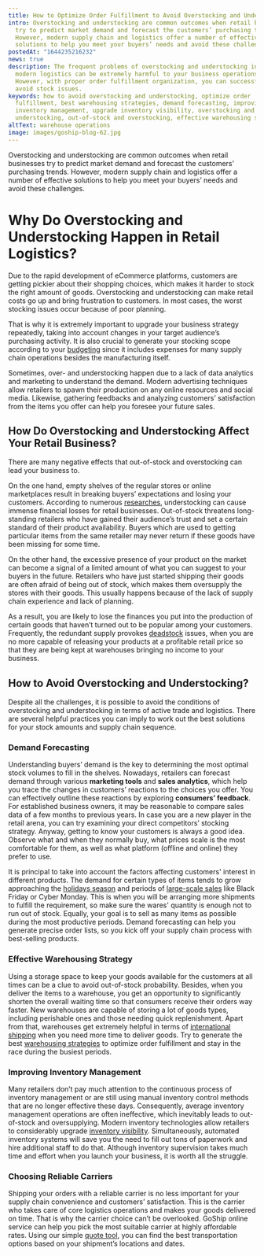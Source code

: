 ```yaml
---
title: How to Optimize Order Fulfillment to Avoid Overstocking and Understocking
intro: Overstocking and understocking are common outcomes when retail businesses
  try to predict market demand and forecast the customers’ purchasing trends.
  However, modern supply chain and logistics offer a number of effective
  solutions to help you meet your buyers’ needs and avoid these challenges.
postedAt: "1644235216232"
news: true
description: The frequent problems of overstocking and understocking in terms of
  modern logistics can be extremely harmful to your business operations.
  However, with proper order fulfillment organization, you can successfully
  avoid stock issues.
keywords: how to avoid overstocking and understocking, optimize order
  fulfillment, best warehousing strategies, demand forecasting, improving
  inventory management, upgrade inventory visibility, overstocking and
  understocking, out-of-stock and overstocking, effective warehousing strategy
altText: warehouse operations
image: images/goship-blog-62.jpg
---
```

Overstocking and understocking are common outcomes when retail businesses try to predict market demand and forecast the customers’ purchasing trends. However, modern supply chain and logistics offer a number of effective solutions to help you meet your buyers’ needs and avoid these challenges.

# Why Do Overstocking and Understocking Happen in Retail Logistics?

Due to the rapid development of eCommerce platforms, customers are getting pickier about their shopping choices, which makes it harder to stock the right amount of goods. Overstocking and understocking can make retail costs go up and bring frustration to customers. In most cases, the worst stocking issues occur because of poor planning. 

That is why it is extremely important to upgrade your business strategy repeatedly, taking into account changes in your target audience’s purchasing activity. It is also crucial to generate your stocking scope according to your [budgeting](https://www.goship.com/posts/3-tips-for-transportation-budgeting-in-2021) since it includes expenses for many supply chain operations besides the manufacturing itself. 

Sometimes, over- and understocking happen due to a lack of data analytics and marketing to understand the demand. Modern advertising techniques allow retailers to spawn their production on any online resources and social media. Likewise, gathering feedbacks and analyzing customers’ satisfaction from the items you offer can help you foresee your future sales.

## How Do Overstocking and Understocking Affect Your Retail Business?

There are many negative effects that out-of-stock and overstocking can lead your business to. 

On the one hand, empty shelves of the regular stores or online marketplaces result in breaking buyers’ expectations and losing your customers. According to numerous [researches](https://www.redcloudtechnology.com/redcloud-news/2021/2/18/out-of-stock-and-empty-shelves-could-be-costing-retailers-1t), understocking can cause immense financial losses for retail businesses. Out-of-stock threatens long-standing retailers who have gained their audience’s trust and set a certain standard of their product availability. Buyers which are used to getting particular items from the same retailer may never return if these goods have been missing for some time.

On the other hand, the excessive presence of your product on the market can become a signal of a limited amount of what you can suggest to your buyers in the future. Retailers who have just started shipping their goods are often afraid of being out of stock, which makes them oversupply the stores with their goods. This usually happens because of the lack of supply chain experience and lack of planning. 

As a result, you are likely to lose the finances you put into the production of certain goods that haven’t turned out to be popular among your customers. Frequently, the redundant supply provokes [deadstock](https://www.goship.com/posts/what-is-deadstock-and-how-to-get-rid-of-it) issues, when you are no more capable of releasing your products at a profitable retail price so that they are being kept at warehouses bringing no income to your business.

## How to Avoid Overstocking and Understocking?

Despite all the challenges, it is possible to avoid the conditions of overstocking and understocking in terms of active trade and logistics. There are several helpful practices you can imply to work out the best solutions for your stock amounts and supply chain sequence.

### Demand Forecasting

Understanding buyers’ demand is the key to determining the most optimal stock volumes to fill in the shelves. Nowadays, retailers can forecast demand through various **marketing tools** and **sales analytics**, which help you trace the changes in customers’ reactions to the choices you offer. You can effectively outline these reactions by exploring **consumers’ feedback**. For established business owners, it may be reasonable to compare sales data of a few months to previous years. In case you are a new player in the retail arena, you can try examining your direct competitors’ stocking strategy. Anyway, getting to know your customers is always a good idea. Observe what and when they normally buy, what prices scale is the most comfortable for them, as well as what platform (offline and online) they prefer to use.

It is principal to take into account the factors affecting customers' interest in different products. The demand for certain types of items tends to grow approaching the [holidays season](https://www.goship.com/posts/prepare-for-the-holiday-shipping-season) and periods of [large-scale sales](https://www.goship.com/posts/shipping-black-friday-and-cyber-monday-key-reminders) like Black Friday or Cyber Monday. This is when you will be arranging more shipments to fulfill the requirement, so make sure the wares' quantity is enough not to run out of stock. Equally, your goal is to sell as many items as possible during the most productive periods. Demand forecasting can help you generate precise order lists, so you kick off your supply chain process with best-selling products.

### Effective Warehousing Strategy

Using a storage space to keep your goods available for the customers at all times can be a clue to avoid out-of-stock probability. Besides, when you deliver the items to a warehouse, you get an opportunity to significantly shorten the overall waiting time so that consumers receive their orders way faster. New warehouses are capable of storing a lot of goods types, including perishable ones and those needing quick replenishment. Apart from that, warehouses get extremely helpful in terms of [international shipping](https://www.goship.com/shipping-services/international-shipping) when you need more time to deliver goods. Try to generate the best [warehousing strategies](https://www.goship.com/posts/how-to-effectively-ship-cross-border-in-2022) to optimize order fulfillment and stay in the race during the busiest periods.

### Improving Inventory Management

Many retailers don’t pay much attention to the continuous process of inventory management or are still using manual inventory control methods that are no longer effective these days. Consequently, average inventory management operations are often ineffective, which inevitably leads to out-of-stock and oversupplying. Modern inventory technologies allow retailers to considerably upgrade [inventory visibility](https://www.goship.com/posts/attain-better-inventory-accuracy-to-improve-order-fulfillment). Simultaneously, automated inventory systems will save you the need to fill out tons of paperwork and hire additional staff to do that. Although inventory supervision takes much time and effort when you launch your business, it is worth all the struggle.

### Choosing Reliable Carriers

Shipping your orders with a reliable carrier is no less important for your supply chain convenience and customers’ satisfaction. This is the carrier who takes care of core logistics operations and makes your goods delivered on time. That is why the carrier choice can’t be overlooked. GoShip online service can help you pick the most suitable carrier at highly affordable rates. Using our simple [quote tool](https://www.goship.com/), you can find the best transportation options based on your shipment’s locations and dates.